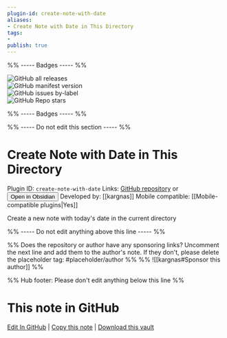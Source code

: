 ```yaml
---
plugin-id: create-note-with-date
aliases:
- Create Note with Date in This Directory
tags: 
- 
publish: true
---
```


%% ----- Badges ----- %%

![GitHub all releases](https://img.shields.io/github/downloads/kargnas/obsidian-create-note-with-date/total?color=573E7A&logo=github&style=for-the-badge)   
![GitHub manifest version](https://img.shields.io/github/manifest-json/v/kargnas/obsidian-create-note-with-date?color=573E7A&logo=github&style=for-the-badge)   
![GitHub issues by-label](https://img.shields.io/github/issues/kargnas/obsidian-create-note-with-date/help%20wanted?color=573E7A&logo=github&style=for-the-badge)   
![GitHub Repo stars](https://img.shields.io/github/stars/kargnas/obsidian-create-note-with-date?color=573E7A&logo=github&style=for-the-badge)

%% ----- Badges ----- %%

%% ----- Do not edit this section ----- %%

# Create Note with Date in This Directory

Plugin ID: `create-note-with-date`
Links: [GitHub repository](https://github.com/kargnas/obsidian-create-note-with-date) or [<button id=HH>Open in Obsidian</button>](obsidian://show-plugin?id=create-note-with-date)
Developed by: [[kargnas]]
Mobile compatible: [[Mobile-compatible plugins|Yes]]

Create a new note with today's date in the current directory

%% ----- Do not edit anything above this line ----- %% 

%% Does the repository or author have any sponsoring links? Uncomment the next line and add them to the author's note. If they don't, please delete the placeholder tag: #placeholder/author %%
%% ![[kargnas#Sponsor this author]] %%

%% Hub footer: Please don't edit anything below this line %%

# This note in GitHub

<span class="git-footer">[Edit In GitHub](https://github.dev/obsidian-community/obsidian-hub/blob/main/02%20-%20Community%20Expansions/02.05%20All%20Community%20Expansions/Plugins/create-note-with-date.md "git-hub-edit-note") | [Copy this note](https://raw.githubusercontent.com/obsidian-community/obsidian-hub/main/02%20-%20Community%20Expansions/02.05%20All%20Community%20Expansions/Plugins/create-note-with-date.md "git-hub-copy-note") | [Download this vault](https://github.com/obsidian-community/obsidian-hub/archive/refs/heads/main.zip "git-hub-download-vault") </span>
